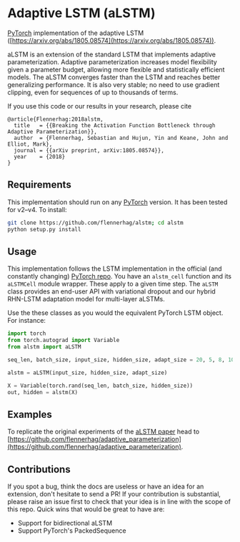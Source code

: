 # Adaptive LSTM (aLSTM)

[PyTorch](https://pytorch.org/) implementation of the adaptive LSTM ([https://arxiv.org/abs/1805.08574](https://arxiv.org/abs/1805.08574)). 

aLSTM is an extension of the standard LSTM that implements adaptive parameterization. 
Adaptive parameterization increases model flexibility given a parameter budget, allowing
more flexible and statistically efficient models. The aLSTM converges faster
than the LSTM and reaches better generalizing performance. It is also very stable; no need to
use gradient clipping, even for sequences of up to thousands of terms. 
 
If you use this code or our results in your research, please cite

```
@article{Flennerhag:2018alstm,
  title   = {{Breaking the Activation Function Bottleneck through Adaptive Parameterization}},
  author  = {Flennerhag, Sebastian and Hujun, Yin and Keane, John and Elliot, Mark},
  journal = {{arXiv preprint, arXiv:1805.08574}},
  year    = {2018}
}
```

## Requirements

This implementation should run on any [PyTorch](https://pytorch.org/) version. It has been tested for v2–v4. To install:

```bash
git clone https://github.com/flennerhag/alstm; cd alstm
python setup.py install
```

## Usage

This implementation follows the LSTM implementation in the official (and constantly changing) 
[PyTorch repo](https://github.com/pytorch/pytorch). You have an ``alstm_cell`` function and its ``aLSTMCell``
module wrapper. These apply to a given time step. The ``aLSTM`` class provides an end-user API with 
variational dropout and our hybrid RHN-LSTM adaptation model for multi-layer aLSTMs.  

Use the these classes as you would the equivalent PyTorch LSTM object. For instance: 

```python
import torch
from torch.autograd import Variable
from alstm import aLSTM

seq_len, batch_size, input_size, hidden_size, adapt_size = 20, 5, 8, 10, 3

alstm = aLSTM(input_size, hidden_size, adapt_size)

X = Variable(torch.rand(seq_len, batch_size, hidden_size))
out, hidden = alstm(X) 
``` 

## Examples

To replicate the original experiments of the [aLSTM paper](https://arxiv.org/abs/1805.08574) head to 
[https://github.com/flennerhag/adaptive_parameterization](https://github.com/flennerhag/adaptive_parameterization).

## Contributions

If you spot a bug, think the docs are useless or have an idea for an extension, don't hesitate to send a PR! 
If your contribution is substantial, please raise an issue first to check that your idea is in line with the 
scope of this repo.  Quick wins that would be great to have are:

- Support for bidirectional aLSTM
- Support PyTorch's PackedSequence
